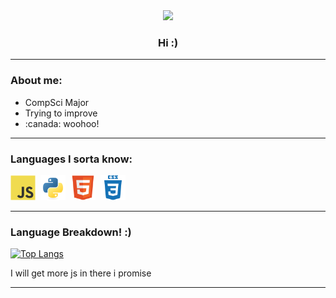 <div id="header" align="center">
  <img src="https://media.giphy.com/media/KpACNEh8jXK2Q/giphy.gif" width="400"/></img>
  <h3>Hi :)</h3>
</div>

<hr>
<h3>About me:</h3>
<ul>
  <li>CompSci Major</li>
  <li>Trying to improve</li>
  <li>:canada: woohoo!</li>
</ul>

<hr>

<h3> Languages I sorta know:</h3>
<div>
  <img src="https://github.com/devicons/devicon/blob/master/icons/javascript/javascript-original.svg" title="JavaScript" alt="JavaScript" width="40" height="40"/>&nbsp;
  <img src="https://github.com/devicons/devicon/blob/master/icons/python/python-original.svg"  title="Python" alt="Python" width="40" height="40"/>&nbsp;
  <img src="https://github.com/devicons/devicon/blob/master/icons/html5/html5-original.svg" title="HTML5" alt="HTML" width="40" height="40"/>&nbsp;
  <img src="https://github.com/devicons/devicon/blob/master/icons/css3/css3-plain-wordmark.svg"  title="CSS3" alt="CSS" width="40" height="40"/>&nbsp;
</div>

<hr>

<h3>Language Breakdown! :)</h3>
<!--[![Anurag’s github stats](https://github-readme-stats.vercel.app/api?username=CAHeaf)](https://github.com/yushi1007)-->

[![Top Langs](https://github-readme-stats.vercel.app/api/top-langs/?username=CAHeaf&layout=compact)](https://github.com/yushi1007)
<p>I will get more js in there i promise</p>
<hr>
